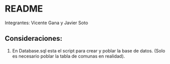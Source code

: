# README

Integrantes: Vicente Gana y Javier Soto


## Consideraciones:

1. En Database.sql esta el script para crear y poblar la base de datos. (Solo es necesario poblar la tabla de comunas en realidad).
